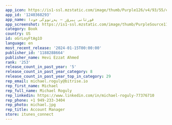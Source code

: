 ```yaml
---
app_icon: https://is1-ssl.mzstatic.com/image/thumb/Purple126/v4/93/55/cf/9355cfcc-bf0d-2c67-9f1e-2aa04d0e4104/AppIcon-0-0-1x_U007emarketing-0-10-0-85-220.png/1024x1024bb.png
app_id: '1240368293'
app_name: قورئانی پیرۆز — پەڕتووکی خودا
app_screenshot: https://is1-ssl.mzstatic.com/image/thumb/PurpleSource116/v4/4c/61/7d/4c617d3d-c91a-0756-fbd5-e148af4610eb/db057b48-1452-434d-82d0-aa6082654b60_Simulator_Screenshot_-_iPhone_11_Pro_Max_-_2023-09-21_at_00.20.28.png/1242x2688bb.png
category: Book
country: US
id: oGrLoyFtAg1O
language: en
most_recent_release: '2024-01-15T00:00:00'
publisher_id: '1188288664'
publisher_name: Hevi Ezzat Ahmed
rank: '253'
release_count_in_past_year: '5'
release_count_in_past_year_category: 8
release_count_in_past_year_top_in_category: 29
rep_email: michael.roguly@bitrise.io
rep_first_name: Michael
rep_full_name: Michael Roguly
rep_linkedin: https://www.linkedin.com/in/michael-roguly-77376710
rep_phone: +1 949-233-3404
rep_photo: michael.jpg
rep_title: Account Manager
store: itunes_connect
---
```

